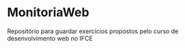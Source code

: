 # MonitoriaWeb
Repositório para guardar exercícios propostos pelo curso de desenvolvimento web no IFCE 
